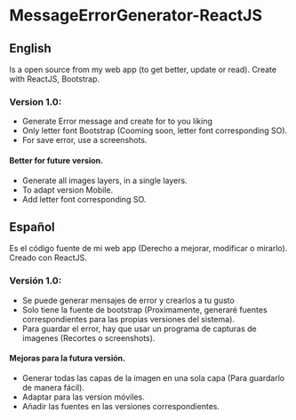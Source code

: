 # MessageErrorGenerator-ReactJS

## English
Is a open source from my web app (to get better, update or read). Create with ReactJS, Bootstrap.

### Version 1.0:
* Generate Error message and create for to you liking
* Only letter font Bootstrap (Cooming soon, letter font corresponding SO). 
* For save error, use a screenshots.

#### Better for future version. 
* Generate all images layers, in a single layers.
* To adapt version Mobile.
* Add letter font corresponding SO.

## Español
Es el código fuente de mi web app (Derecho a mejorar, modificar o mirarlo). Creado con ReactJS.

### Versión 1.0:
* Se puede generar mensajes de error y crearlos a tu gusto
* Solo tiene la fuente de bootstrap (Proximamente, generaré fuentes correspondientes para las propias versiones del sistema). 
* Para guardar el error, hay que usar un programa de capturas de imagenes (Recortes o screenshots).

#### Mejoras para la futura versión. 
* Generar todas las capas de la imagen en una sola capa (Para guardarlo de manera fácil).
* Adaptar para las version móviles.
* Añadir las fuentes en las versiones correspondientes.
